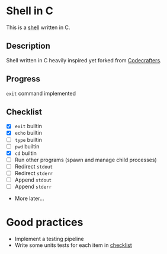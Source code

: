 # Shell in C

This is a [shell](https://en.wikipedia.org/wiki/Unix_shell) written in C. 

## Description
Shell written in C heavily inspired yet forked from [Codecrafters](https://app.codecrafters.io/courses/shell/overview). 

## Progress
`exit` command implemented

## Checklist 
- [x] `exit` builtin
- [x] `echo` builtin
- [ ] `type` builtin
- [ ] `pwd` builtin
- [x] `cd` builtin
- [ ] Run other programs (spawn and manage child processes)
- [ ] Redirect `stdout`
- [ ] Redirect `stderr`
- [ ] Append `stdout`
- [ ] Append `stderr`
- More later...

# Good practices
- Implement a testing pipeline
- Write some units tests for each item in [checklist](#Checklist)

